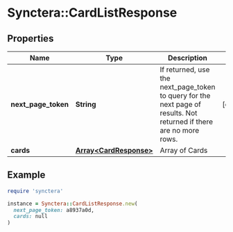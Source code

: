 # Synctera::CardListResponse

## Properties

| Name | Type | Description | Notes |
| ---- | ---- | ----------- | ----- |
| **next_page_token** | **String** | If returned, use the next_page_token to query for the next page of results. Not returned if there are no more rows. | [optional] |
| **cards** | [**Array&lt;CardResponse&gt;**](CardResponse.md) | Array of Cards |  |

## Example

```ruby
require 'synctera'

instance = Synctera::CardListResponse.new(
  next_page_token: a8937a0d,
  cards: null
)
```

